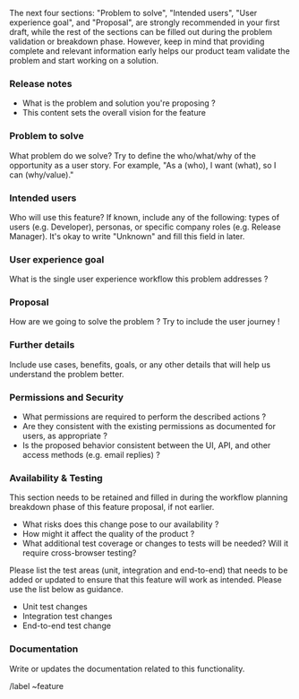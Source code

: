The next four sections: "Problem to solve", "Intended users", "User experience goal", and "Proposal", are strongly recommended in your first draft, while the rest of the sections can be filled out during the problem validation or breakdown phase. However, keep in mind that providing complete and relevant information early helps our product team validate the problem and start working on a solution.

### Release notes

* What is the problem and solution you're proposing ?
* This content sets the overall vision for the feature

### Problem to solve 

What problem do we solve? Try to define the who/what/why of the opportunity as a user story. For example, "As a (who), I want (what), so I can (why/value)."

### Intended users

Who will use this feature? If known, include any of the following: types of users (e.g. Developer), personas, or specific company roles (e.g. Release Manager). It's okay to write "Unknown" and fill this field in later.

### User experience goal

What is the single user experience workflow this problem addresses ?

### Proposal

How are we going to solve the problem ? Try to include the user journey !

### Further details

Include use cases, benefits, goals, or any other details that will help us understand the problem better.

### Permissions and Security

* What permissions are required to perform the described actions ?
* Are they consistent with the existing permissions as documented for users, as appropriate ?
* Is the proposed behavior consistent between the UI, API, and other access methods (e.g. email replies) ?

### Availability & Testing

This section needs to be retained and filled in during the workflow planning breakdown phase of this feature proposal, if not earlier.

* What risks does this change pose to our availability ?
* How might it affect the quality of the product ?
* What additional test coverage or changes to tests will be needed? Will it require cross-browser testing?

Please list the test areas (unit, integration and end-to-end) that needs to be added or updated to ensure that this feature will work as intended. Please use the list below as guidance.
* Unit test changes
* Integration test changes
* End-to-end test change

### Documentation 

Write or updates the documentation related to this functionality.

/label ~feature
